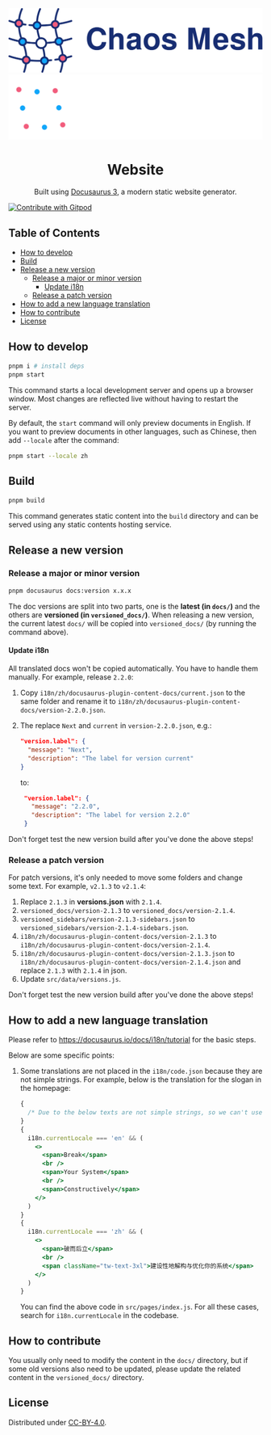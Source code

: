 <!-- markdownlint-disable-file MD033 -->
<!-- markdownlint-disable-file MD041 -->

<p align="center">
  <img src="logo.svg#gh-light-mode-only" width="512" alt="Chaos Mesh Logo" />
  <img src="logo-white.svg#gh-dark-mode-only" width="512" alt="Chaos Mesh Logo" />
</p>
<h1 align="center">Website</h1>
<p align="center">
  Built using <a href="https://docusaurus.io/" target="_blank">Docusaurus 3</a>, a modern static website generator.
</p>

<a href="https://gitpod.io/#<your-repository-url>">
  <img
    src="https://img.shields.io/badge/Contribute%20with-Gitpod-908a85?logo=gitpod"
    alt="Contribute with Gitpod"
  />
</a>

## Table of Contents

- [How to develop](#how-to-develop)
- [Build](#build)
- [Release a new version](#release-a-new-version)
  - [Release a major or minor version](#release-a-major-or-minor-version)
    - [Update i18n](#update-i18n)
  - [Release a patch version](#release-a-patch-version)
- [How to add a new language translation](#how-to-add-a-new-language-translation)
- [How to contribute](#how-to-contribute)
- [License](#license)

## How to develop

```sh
pnpm i # install deps
pnpm start
```

This command starts a local development server and opens up a browser window. Most changes are reflected live without having to restart the server.

By default, the `start` command will only preview documents in English. If you want to preview documents in other languages, such as Chinese, then add `--locale` after the command:

```sh
pnpm start --locale zh
```

## Build

```sh
pnpm build
```

This command generates static content into the `build` directory and can be served using any static contents hosting service.

## Release a new version

### Release a major or minor version

```sh
pnpm docusaurus docs:version x.x.x
```

The doc versions are split into two parts, one is the **latest (in `docs/`)** and the others are **versioned (in `versioned_docs/`)**. When releasing a new version, the current latest `docs/` will be copied into `versioned_docs/` (by running the command above).

#### Update i18n

All translated docs won't be copied automatically. You have to handle them manually. For example, release `2.2.0`:

1. Copy `i18n/zh/docusaurus-plugin-content-docs/current.json` to the same folder and rename it to `i18n/zh/docusaurus-plugin-content-docs/version-2.2.0.json`.
2. The replace `Next` and `current` in `version-2.2.0.json`, e.g.:

   ```json
   "version.label": {
     "message": "Next",
     "description": "The label for version current"
   }
   ```

   to:

   ```json
    "version.label": {
      "message": "2.2.0",
      "description": "The label for version 2.2.0"
    }
   ```

Don't forget test the new version build after you've done the above steps!

### Release a patch version

For patch versions, it's only needed to move some folders and change some text. For example, `v2.1.3` to `v2.1.4`:

1. Replace `2.1.3` in **versions.json** with `2.1.4`.
2. `versioned_docs/version-2.1.3` to `versioned_docs/version-2.1.4`.
3. `versioned_sidebars/version-2.1.3-sidebars.json` to `versioned_sidebars/version-2.1.4-sidebars.json`.
4. `i18n/zh/docusaurus-plugin-content-docs/version-2.1.3` to `i18n/zh/docusaurus-plugin-content-docs/version-2.1.4`.
5. `i18n/zh/docusaurus-plugin-content-docs/version-2.1.3.json` to `i18n/zh/docusaurus-plugin-content-docs/version-2.1.4.json` and replace `2.1.3` with `2.1.4` in json.
6. Update `src/data/versions.js`.

Don't forget test the new version build after you've done the above steps!

## How to add a new language translation

Please refer to <https://docusaurus.io/docs/i18n/tutorial> for the basic steps.

Below are some specific points:

1. Some translations are not placed in the `i18n/code.json` because they are not simple strings. For example, below is the translation for the slogan in the homepage:

   ```jsx
   {
     /* Due to the below texts are not simple strings, so we can't use <Translate /> here. */
   }
   {
     i18n.currentLocale === 'en' && (
       <>
         <span>Break</span>
         <br />
         <span>Your System</span>
         <br />
         <span>Constructively</span>
       </>
     )
   }
   {
     i18n.currentLocale === 'zh' && (
       <>
         <span>破而后立</span>
         <br />
         <span className="tw-text-3xl">建设性地解构与优化你的系统</span>
       </>
     )
   }
   ```

   You can find the above code in `src/pages/index.js`. For all these cases, search for `i18n.currentLocale` in the codebase.

## How to contribute

You usually only need to modify the content in the `docs/` directory, but if some old versions also need to be updated, please update the related content in the `versioned_docs/` directory.

## License

Distributed under [CC-BY-4.0](https://creativecommons.org/licenses/by/4.0/).
